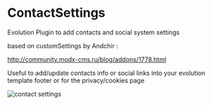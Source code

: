 # ContactSettings
Evolution Plugin to add contacts and social system settings 

based on customSettings by Andchir :

http://community.modx-cms.ru/blog/addons/1778.html

Useful to add/update contacts info or social links into your evolution template footer or for the privacy/cookies page

![contact settings](https://raw.githubusercontent.com/Nicola1971/ContactSettings/master/screenshot.jpg)
